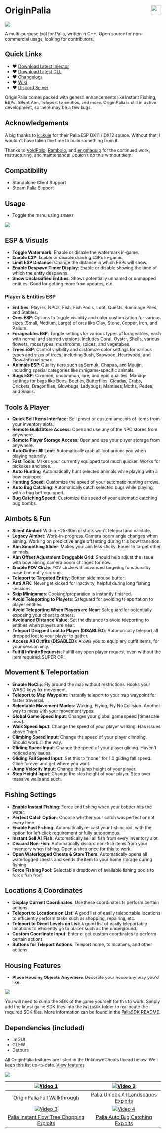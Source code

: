 # OriginPalia <a href="https://www.unknowncheats.me/forum/palia/636934-originpalia-feature-packed-multitool-imagine.html"><img align="right" src="https://i.gyazo.com/7e7b0b3f8bd20565233fe2f3fb08d250.png" width="32" height="32"></a>
<img align="center" src="https://i.gyazo.com/5254871e345d926e03be4757590b6eac.png" width="auto" height="auto">

A multi-purpose tool for Palia, written in C++. Open source for non-commercial usage, looking for contributors.

## Quick Links
- ♥ [Download Latest Injector](https://github.com/Wimberton/OriginPalia/releases/tag/Injector)
- ♥ [Download Latest DLL](https://github.com/Wimberton/OriginPalia/releases/tag/release)
- ♥ [Changelogs](https://github.com/Wimberton/OriginPalia/wiki/Changelogs-%E2%80%90-DLL)
- ♥ [Wiki](https://github.com/Wimberton/OriginPalia/wiki)
- ♥ [Discord Server](https://discord.gg/originsoftware)

OriginPalia comes packed with general enhancements like Instant Fishing, ESPs, Silent Aim, Teleport to entities, and more. OriginPalia is still in active development, so there may be a few bugs.

## Acknowledgements
A big thanks to [klukule](https://github.com/klukule/PaliaHook) for their Palia ESP DX11 / DX12 source. Without that, I wouldn't have taken the time to build something from it.

Thanks to [VoidPollo](https://github.com/VoidPollo), [Rambolo](https://github.com/Rambolo), and [enigmaquip](https://github.com/enigmaquip) for the continued work, restructuring, and maintenance! Couldn't do this without them!

## Compatibility
- Standalone Client Support
- Steam Palia Support

## Usage
- Toggle the menu using `INSERT`

<img align="center" src="https://i.gyazo.com/a31227e25a080e65054a4737a4baa6e1.png" width="auto" height="auto">

## ESP & Visuals
- **Toggle Watermark**: Enable or disable the watermark in-game.
- **Enable ESP**: Enable or disable drawing ESPs in-game.
- **Limit ESP Distance**: Change the distance in which ESPs will show.
- **Enable Despawn Timer Display**: Enable or disable showing the time of which the entity despawns.
- **Show Unclassified Entities**: Shows potentially unnamed or unmapped entities. Good for getting more from updates, etc.

### Player & Entities ESP
- **Entities**: Players, NPCs, Fish, Fish Pools, Loot, Quests, Rummage Piles, and Stables.
- **Ores ESP**: Options to toggle visibility and color customization for various sizes (Small, Medium, Large) of ores like Clay, Stone, Copper, Iron, and Palium.
- **Forageables ESP**: Toggle settings for various types of forageables, each with normal and starred versions. Includes Coral, Oyster, Shells, various flowers, moss types, mushrooms, spices, and vegetables.
- **Trees ESP**: Control visibility and customize color settings for various types and sizes of trees, including Bush, Sapwood, Heartwood, and Flow-Infused types.
- **Animals ESP**: Quality tiers such as Sernuk, Chapaa, and Muujin, including special categories like minigame-specific animals.
- **Bugs ESP**: Common, uncommon, rare, and epic qualities. Manage settings for bugs like Bees, Beetles, Butterflies, Cicadas, Crabs, Crickets, Dragonflies, Glowbugs, Ladybugs, Mantises, Moths, Pedes, and Snails.

## Tools & Player
- **Quick Sell Items Interface**: Sell preset or custom amounts of items from your inventory slots.
- **Remote Guild Store Access**: Open and use any of the NPC stores from anywhere.
- **Remote Player Storage Access**: Open and use your player storage from anywhere.
- **AutoGather All Loot**: Automatically grab all loot around you when playing naturally.
- **Fast Tools**: Makes your currently equipped tool much quicker. Works for pickaxes and axes.
- **Auto Hunting**: Automatically hunt selected animals while playing with a bow equipped.
- **Hunting Speed**: Customize the speed of your automatic hunting arrows.
- **Auto Bug Catching**: Automatically catch selected bugs while playing with a bug belt equipped.
- **Bug Catching Speed**: Customize the speed of your automatic catching bug bombs.

## Aimbots & Fun
- **Silent Aimbot**: Within ~25-30m or shots won't teleport and validate.
- **Legacy Aimbot**: Work-in-progress. Camera boom angle changes when aiming. Working on predictive angle offsetting during this bow transition.
- **Aim Smoothing Slider**: Makes your aim less sticky. Easier to target other animals.
- **Aim Offset Adjustment Draggable Grid**: Should help adjust the issue with bow aiming camera boom changes for now.
- **Enable FOV Circle**: FOV circle with advanced targeting functionality based on entity scoring.
- **Teleport to Targeted Entity**: Bottom side mouse button.
- **Anti AFK**: Never get kicked for inactivity, helpful during long fishing sessions.
- **Skip Minigames**: Cooking/preparation is instantly finished.
- **Avoid Teleporting to Players**: Safeguard for avoiding teleportation to player entities.
- **Avoid Teleporting When Players are Near**: Safeguard for potentially exposing your cheat to others.
- **Avoidance Distance Value**: Set the distance to avoid teleporting to entities when players are near.
- **Teleport Dropped Loot to Player (DISABLED)**: Automatically teleport all dropped loot to your player to gather.
- **Access All Outfits (DISABLED)**: Allows you to equip any outfit items, for your session only.
- **Fulfill Infinite Requests**: Fulfill any open player request, even without the item required. SUPER OP!

## Movement & Teleportation
- **Enable NoClip**: Fly around the map without restrictions. Hooks your WASD keys for movement.
- **Teleport to Map Waypoint**: Instantly teleport to your map waypoint for faster traversal.
- **Selectable Movement Modes**: Walking, Flying, Fly No Collision. Another way to mess with your movement types.
- **Global Game Speed Input**: Changes your global game speed [timescale mod].
- **Walk Speed Input**: Change the speed of your player walking. Has issues above "high."
- **Climbing Speed Input**: Change the speed of your player climbing. Should work all the way.
- **Gliding Speed Input**: Change the speed of your player gliding. Haven't noticed any issues.
- **Gliding Fall Speed Input**: Set this to "none" for 1.0 gliding fall speed. Glide forever and get where you want.
- **Jump Velocity Input**: Change the jump height of your player.
- **Step Height Input**: Change the step height of your player. Step over massive walls and such.

## Fishing Settings
- **Enable Instant Fishing**: Force end fishing when your bobber hits the water.
- **Perfect Catch Option**: Choose whether your catch was perfect or not every time.
- **Enable Fast Fishing**: Automatically re-cast your fishing rod, with the option for left-click requirement or fully autonomous.
- **Instant Sell All Fish**: Automatically sell all fish from every inventory slot.
- **Discard Non-Fish**: Automatically discard non-fish items from your inventory when fishing. Open a shop once for this to work.
- **Open Waterlogged Chests & Store Them**: Automatically opens all waterlogged chests and sends the item to your home storage during fishing.
- **Force Fishing Pool**: Selectable dropdown of available fishing pools to force fish from.

## Locations & Coordinates
- **Display Current Coordinates**: Use these coordinates to perform certain actions.
- **Teleport to Locations on List**: A good list of easily teleportable locations to efficiently perform tasks such as shopping, repairing, etc.
- **Teleport to Direct Levels on List**: A good list of easily teleportable locations to efficiently go to places such as the underground.
- **Custom Coordinate Input**: Enter or get custom coordinates to perform certain actions.
- **Buttons for Teleport Actions**: Teleport home, to locations, and other actions.

## Housing Features
- **Place Housing Objects Anywhere**: Decorate your house any way you'd like.

<img align="center" src="https://i.gyazo.com/c12d0c130c168678cfe9ab9dbc946c2a.png" width="auto" height="auto">

You will need to dump the SDK of the game yourself for this to work. Simply add the latest game SDK files into the `PaliaSDK` folder to reallocate the required SDK files.
More information can be found in the [PaliaSDK README](https://github.com/Wimberton/OriginPalia/tree/main/PaliaSDK).

## Dependencies (included)
- ImGUI
- GLEW
- Detours

All OriginPalia features are listed in the UnknownCheats thread below. We keep this list up-to-date. [View features](https://www.unknowncheats.me/forum/palia/636934-originpalia-feature-packed-multitool-imagine.html)

<img align="center" src="https://i.gyazo.com/3a89405c73b7c5b1eed730ad8cc95e47.png" width="auto" height="auto">

| [![Video 1](https://img.youtube.com/vi/5OQ5uGaM0kE/0.jpg)](https://www.youtube.com/watch?v=5OQ5uGaM0kE) | [![Video 2](https://img.youtube.com/vi/ALkbSGdtE4k/0.jpg)](https://www.youtube.com/watch?v=ALkbSGdtE4k) |
|:------------------------------------------------------------------------------------------------------:|:------------------------------------------------------------------------------------------------------:|
| [OriginPalia Full Walkthrough](https://www.youtube.com/watch?v=5OQ5uGaM0kE)                                          | [Palia Unlock All Landscapes Exploits](https://www.youtube.com/watch?v=ALkbSGdtE4k)                                          |
| [![Video 3](https://img.youtube.com/vi/WECXNUJx1ME/0.jpg)](https://www.youtube.com/watch?v=WECXNUJx1ME) | [![Video 4](https://img.youtube.com/vi/vso_yAm8RCE/0.jpg)](https://www.youtube.com/watch?v=vso_yAm8RCE) |
| [Palia Instant Flow Tree Chopping Exploits](https://www.youtube.com/watch?v=WECXNUJx1ME)                                          | [Palia Auto Bug Catching Exploits](https://www.youtube.com/watch?v=vso_yAm8RCE)                                          |
